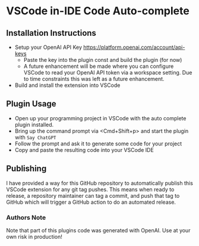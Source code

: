 # VSCode in-IDE Code Auto-complete

## Installation Instructions

- Setup your OpenAI API Key https://platform.openai.com/account/api-keys
    + Paste the key into the plugin const and build the plugin (for now)
    + A future enhancement will be made where you can configure VSCode to
    read your OpenAI API token via a workspace setting. Due to time constraints
    this was left as a future enhancement.
- Build and install the extension into VSCode

## Plugin Usage

- Open up your programming project in VSCode with the auto complete plugin installed.
- Bring up the command prompt via <Cmd+Shift+p> and start the plugin with `Say ChatGPT`
- Follow the prompt and ask it to generate some code for your project
- Copy and paste the resulting code into your VSCode IDE

## Publishing

I have provided a way for this GitHub repository to automatically publish
this VSCode extension for any git tag pushes. This means when ready to release,
a repository maintainer can tag a commit, and push that tag to GitHub which will
trigger a GitHub action to do an automated release.

### Authors Note

Note that part of this plugins code was generated with OpenAI. Use at your own
risk in production!
